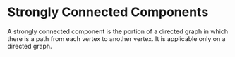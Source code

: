 # Strongly Connected Components
A strongly connected component is the portion of a directed graph in which there is a path from each vertex to another vertex. It is applicable only on a directed graph.